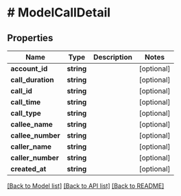 # # ModelCallDetail

## Properties

Name | Type | Description | Notes
------------ | ------------- | ------------- | -------------
**account_id** | **string** |  | [optional]
**call_duration** | **string** |  | [optional]
**call_id** | **string** |  | [optional]
**call_time** | **string** |  | [optional]
**call_type** | **string** |  | [optional]
**callee_name** | **string** |  | [optional]
**callee_number** | **string** |  | [optional]
**caller_name** | **string** |  | [optional]
**caller_number** | **string** |  | [optional]
**created_at** | **string** |  | [optional]

[[Back to Model list]](../../README.md#models) [[Back to API list]](../../README.md#endpoints) [[Back to README]](../../README.md)
